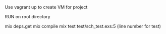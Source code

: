 Use vagrant up to create VM for project

RUN on root directory

mix deps.get
mix compile
mix test test/sch_test.exs:5 (line number for test)
